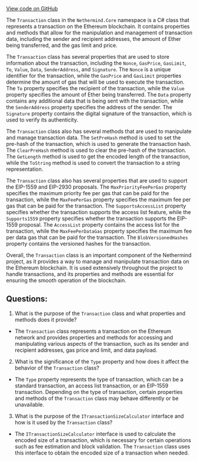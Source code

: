 [View code on GitHub](https://github.com/nethermindeth/nethermind/Nethermind.Core/Transaction.cs)

The `Transaction` class in the `Nethermind.Core` namespace is a C# class that represents a transaction on the Ethereum blockchain. It contains properties and methods that allow for the manipulation and management of transaction data, including the sender and recipient addresses, the amount of Ether being transferred, and the gas limit and price. 

The `Transaction` class has several properties that are used to store information about the transaction, including the `Nonce`, `GasPrice`, `GasLimit`, `To`, `Value`, `Data`, `SenderAddress`, and `Signature`. The `Nonce` is a unique identifier for the transaction, while the `GasPrice` and `GasLimit` properties determine the amount of gas that will be used to execute the transaction. The `To` property specifies the recipient of the transaction, while the `Value` property specifies the amount of Ether being transferred. The `Data` property contains any additional data that is being sent with the transaction, while the `SenderAddress` property specifies the address of the sender. The `Signature` property contains the digital signature of the transaction, which is used to verify its authenticity.

The `Transaction` class also has several methods that are used to manipulate and manage transaction data. The `SetPreHash` method is used to set the pre-hash of the transaction, which is used to generate the transaction hash. The `ClearPreHash` method is used to clear the pre-hash of the transaction. The `GetLength` method is used to get the encoded length of the transaction, while the `ToString` method is used to convert the transaction to a string representation.

The `Transaction` class also has several properties that are used to support the EIP-1559 and EIP-2930 proposals. The `MaxPriorityFeePerGas` property specifies the maximum priority fee per gas that can be paid for the transaction, while the `MaxFeePerGas` property specifies the maximum fee per gas that can be paid for the transaction. The `SupportsAccessList` property specifies whether the transaction supports the access list feature, while the `Supports1559` property specifies whether the transaction supports the EIP-1559 proposal. The `AccessList` property contains the access list for the transaction, while the `MaxFeePerDataGas` property specifies the maximum fee per data gas that can be paid for the transaction. The `BlobVersionedHashes` property contains the versioned hashes for the transaction.

Overall, the `Transaction` class is an important component of the Nethermind project, as it provides a way to manage and manipulate transaction data on the Ethereum blockchain. It is used extensively throughout the project to handle transactions, and its properties and methods are essential for ensuring the smooth operation of the blockchain.
## Questions: 
 1. What is the purpose of the `Transaction` class and what properties and methods does it provide?
- The `Transaction` class represents a transaction on the Ethereum network and provides properties and methods for accessing and manipulating various aspects of the transaction, such as its sender and recipient addresses, gas price and limit, and data payload.

2. What is the significance of the `Type` property and how does it affect the behavior of the `Transaction` class?
- The `Type` property represents the type of transaction, which can be a standard transaction, an access list transaction, or an EIP-1559 transaction. Depending on the type of transaction, certain properties and methods of the `Transaction` class may behave differently or be unavailable.

3. What is the purpose of the `ITransactionSizeCalculator` interface and how is it used by the `Transaction` class?
- The `ITransactionSizeCalculator` interface is used to calculate the encoded size of a transaction, which is necessary for certain operations such as fee estimation and block validation. The `Transaction` class uses this interface to obtain the encoded size of a transaction when needed.